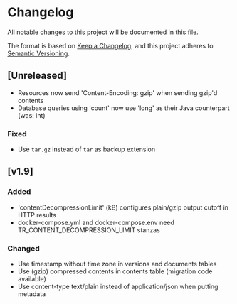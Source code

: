 # Changelog
All notable changes to this project will be documented in this file.

The format is based on [Keep a Changelog](https://keepachangelog.com/en/1.0.0/),
and this project adheres to [Semantic Versioning](https://semver.org/spec/v2.0.0.html).

## [Unreleased]
- Resources now send 'Content-Encoding: gzip' when sending gzip'd contents
- Database queries using 'count' now use 'long' as their Java counterpart (was: int)

### Fixed
- Use `tar.gz` instead of `tar` as backup extension

## [v1.9]
### Added
- 'contentDecompressionLimit' (kB) configures plain/gzip output cutoff in HTTP results
- docker-compose.yml and docker-compose.env need TR\_CONTENT\_DECOMPRESSION\_LIMIT stanzas
### Changed
- Use timestamp without time zone in versions and documents tables
- Use (gzip) compressed contents in contents table (migration code available)
- Use content-type text/plain instead of application/json when putting metadata
